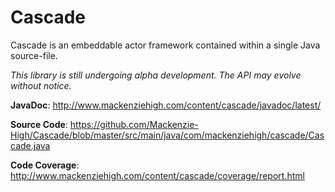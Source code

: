 # Cascade

Cascade is an embeddable actor framework contained within a single Java source-file. 

*This library is still undergoing alpha development. The API may evolve without notice.*

**JavaDoc**: http://www.mackenziehigh.com/content/cascade/javadoc/latest/

**Source Code**: https://github.com/Mackenzie-High/Cascade/blob/master/src/main/java/com/mackenziehigh/cascade/Cascade.java

**Code Coverage**: http://www.mackenziehigh.com/content/cascade/coverage/report.html

